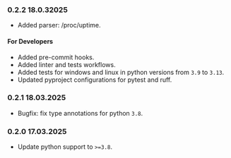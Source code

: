 ### 0.2.2 18.0.32025
- Added parser: /proc/uptime.
#### For Developers
- Added pre-commit hooks.
- Added linter and tests workflows.
- Added tests for windows and linux in python versions from `3.9` to `3.13`.
- Updated pyproject configurations for pytest and ruff.

### 0.2.1 18.03.2025
- Bugfix: fix type annotations for python `3.8`.

### 0.2.0 17.03.2025

- Update python support to `>=3.8`.